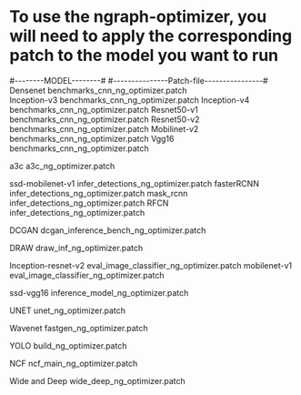 
# To use the ngraph-optimizer, you will need to apply the corresponding patch to the model you want to run
#--------MODEL--------#        #---------------Patch-file----------------#
 Densenet                       benchmarks_cnn_ng_optimizer.patch  
 Inception-v3                   benchmarks_cnn_ng_optimizer.patch 
 Inception-v4                   benchmarks_cnn_ng_optimizer.patch 
 Resnet50-v1                    benchmarks_cnn_ng_optimizer.patch 
 Resnet50-v2                    benchmarks_cnn_ng_optimizer.patch 
 Mobilinet-v2                   benchmarks_cnn_ng_optimizer.patch 
 Vgg16                          benchmarks_cnn_ng_optimizer.patch 

 a3c                            a3c_ng_optimizer.patch

 ssd-mobilenet-v1               infer_detections_ng_optimizer.patch
 fasterRCNN                     infer_detections_ng_optimizer.patch
 mask_rcnn                      infer_detections_ng_optimizer.patch
 RFCN                           infer_detections_ng_optimizer.patch

 DCGAN                          dcgan_inference_bench_ng_optimizer.patch

 DRAW                           draw_inf_ng_optimizer.patch

 Inception-resnet-v2            eval_image_classifier_ng_optimizer.patch
 mobilenet-v1                   eval_image_classifier_ng_optimizer.patch

 ssd-vgg16                      inference_model_ng_optimizer.patch

 UNET                           unet_ng_optimizer.patch

 Wavenet                        fastgen_ng_optimizer.patch

 YOLO                           build_ng_optimizer.patch

 NCF                            ncf_main_ng_optimizer.patch

 Wide and Deep                  wide_deep_ng_optimizer.patch
